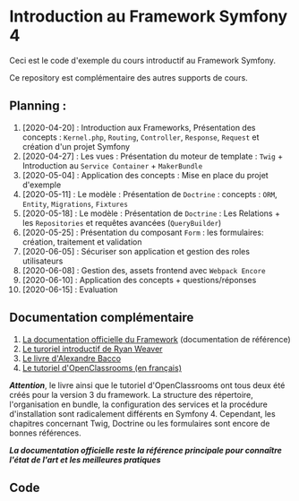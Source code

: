 Introduction au Framework Symfony 4 
=================================

Ceci est le code d'exemple du cours introductif au Framework Symfony.

Ce repository est complémentaire des autres supports de cours.

## Planning :

1. [2020-04-20] : Introduction aux Frameworks, Présentation des concepts : `Kernel.php`, `Routing`, `Controller`, `Response`, `Request` et création d'un projet Symfony
2. [2020-04-27] : Les vues : Présentation du moteur de template : `Twig` + Introduction au `Service Container` + `MakerBundle`  
3. [2020-05-04] : Application des concepts : Mise en place du projet d'exemple
4. [2020-05-11] : Le modèle : Présentation de `Doctrine` : concepts : `ORM`, `Entity`, `Migrations`, `Fixtures`
5. [2020-05-18] : Le modèle : Présentation de `Doctrine` : Les Relations + les `Repositories` et requêtes avancées (`QueryBuilder`) 
6. [2020-05-25] : Présentation du composant `Form` : les formulaires: création, traitement et validation
7. [2020-06-05] : Sécuriser son application et gestion des roles utilisateurs
8. [2020-06-08] : Gestion des, assets frontend avec `Webpack Encore`
9. [2020-06-10] : Application des concepts + questions/réponses
10. [2020-06-15] : Evaluation

## Documentation complémentaire

1. [La documentation officielle du Framework](http://symfony.com/doc/current/index.html) (documentation de référence)
2. [Le turoriel introductif de Ryan Weaver](https://knpuniversity.com/screencast/symfony)
3. [Le livre d'Alexandre Bacco](http://symfony.com/doc/current/index.html) 
4. [Le tutoriel d'OpenClassrooms (en français)](https://openclassrooms.com/courses/developpez-votre-site-web-avec-le-framework-symfony)

***Attention***, le livre ainsi que le tutoriel d'OpenClassrooms ont tous deux été créés pour la version 3 du framework. La structure des répertoire, l'organisation en bundle, la configuration des services et la procédure d'installation sont radicalement différents en Symfony 4. 
Cependant, les chapitres concernant Twig, Doctrine ou les formulaires sont encore de bonnes références. 

***La documentation officielle reste la référence principale pour connaître l'état de l'art et les meilleures pratiques***

## Code
